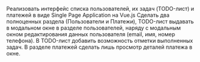 Реализовать интерфейс списка пользователей, их задач (TODO-лист) и платежей в виде Single Page Application на Vue.js
Сделать два полноценных раздела (Пользователи и Платежи), TODO-лист выдавать в модальном окне в разделе пользователей, наряду с модальным окном редактирования данных пользователя (email, имя, номер телефона).
В TODO-лист добавить возможность отметки выполненных задач.
В разделе платежей сделать лишь просмотр деталей платежа в окне.

